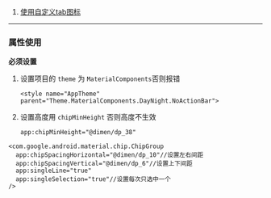 1. [使用自定义tab图标](#tab_icon)

------------------

### <span id = "tab_icon">属性使用</span>

**必须设置**

1. 设置项目的 `theme` 为 `MaterialComponents`否则报错

   ```agsl
   <style name="AppTheme" parent="Theme.MaterialComponents.DayNight.NoActionBar">
   ```

2. 设置高度用 `chipMinHeight` 否则高度不生效

   ```agsl
   app:chipMinHeight="@dimen/dp_38"
   ```
   
```agsl
<com.google.android.material.chip.ChipGroup
  app:chipSpacingHorizontal="@dimen/dp_10"//设置左右间距
  app:chipSpacingVertical="@dimen/dp_6"//设置上下间距
  app:singleLine="true"
  app:singleSelection="true"//设置每次只选中一个 
/>
```

